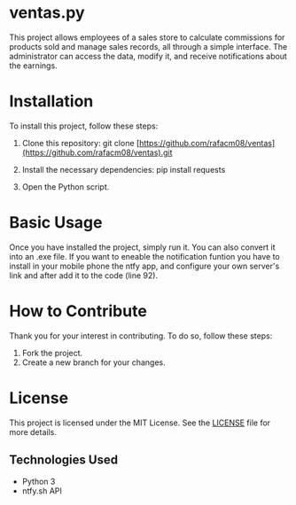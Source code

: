 # ventas.py
This project allows employees of a sales store to calculate commissions for products sold and manage sales records, all through a simple interface. The administrator can access the data, modify it, and receive notifications about the earnings.


# Installation
To install this project, follow these steps:

1. Clone this repository:
    git clone [https://github.com/rafacm08/ventas](https://github.com/rafacm08/ventas).git

2. Install the necessary dependencies:
    pip install requests

3. Open the Python script.


# Basic Usage
Once you have installed the project, simply run it. You can also convert it into an .exe file. If you want to eneable the 
notification funtion you have to install in your mobile phone the ntfy app, and configure your own server's link and after add
it to the code (line 92).


# How to Contribute
Thank you for your interest in contributing. To do so, follow these steps:

1. Fork the project.
2. Create a new branch for your changes.


# License
This project is licensed under the MIT License. See the [LICENSE](LICENSE) file for more details.


## Technologies Used
- Python 3
- ntfy.sh API
